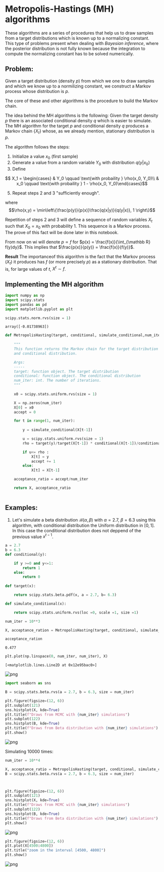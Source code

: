 # Metropolis-Hastings (MH) algorithms

These algorithms are a series of procedures that help us to draw samples from a target distributions which is known up to a normalizing constant. This type of problems present when dealing with *Bayesian inference*, where the posterior distribution is not fully known because the integration to compute the normalizing constant has to be solved numerically.


## Problem: 

Given a target distribution (density $p$) from which we one to draw samples and which we know up to a normilizing constant, we construct a Markov process whose distribution is $p$.

The core of these and other algorithms is the procedure to build the Markov chain.

The idea behind the MH algorithms is the following: Given the target density $p$ there is an associated conditional density $q$ which is easier to simulate. The MH algorithm for the target $p$ and conditional density $q$ produces a Markov chain $\{X_{t} \}$ whose, as we already mention,  stationary distribution is $p$.

The algorithm follows the steps:

1. Initialize a value $x_0$ (first sample)
2. Generate a value from a random variable $Y_0$ with distribution $q(y|x_0)$
3. Define

    
```math
       X_1 = \begin{cases}
        & Y_0 \qquad \text{with probaility } \rho(x_0, Y_0)\\
        & x_0 \qquad \text{with probaility } 1 - \rho(x_0, Y_0)\end{cases}
```
5. Repeat steps 2 and 3 "sufficiently enough".

where $$\rho(x,y) = \min\left\{\frac{p(y)}{p(x)}\frac{q(x|y)}{q(y|x)}, 1 \right\}$$

Repetition of steps 2 and 3 will define a sequence of random variables $X_t$ such that $X_0 = x_0$ with probability 1. This sequence is a Markov process. The prove of this fact will be done later in this notebook.

From now on wi will denote $p \propto f$ for $p(x) = \frac{f(x)}{\int_{\mathbb R} f(y)dy}$. This implies that $\frac{p(x)}{p(y)} = \frac{f(x)}{f(y)}$.


**Result** The importanceof this algorithm is the fact that the Markov process $(X_t)$ it produces has $f$ (or more precisely $p$) as a stationary distribution. That is, for large values of $t$, $X^t \sim f$.

## Implementing the MH algorithm


```python
import numpy as np
import scipy.stats
import pandas as pd
import matplotlib.pyplot as plt
```


```python
scipy.stats.norm.rvs(size = 1)
```




    array([-0.01738963])




```python
def MetropolisHasting(target, conditional, simulate_conditional,num_iter =1000):
    
    """
    This function returns the Markov chain for the target distribution
    and conditional distribution.

    Args:
    -----
    target: function object. The target distribution
    conditional: function object. The conditional distribution
    num_iter: int. The number of iterations.
    """
    
    x0 = scipy.stats.uniform.rvs(size = 1)

    X = np.zeros(num_iter)
    X[0] = x0
    accept = 0

    for t in range(1, num_iter):
        
        y = simulate_conditional(X[t-1])

        u = scipy.stats.uniform.rvs(size = 1)
        rho = target(y)/target(X[t-1]) * conditional(X[t-1])/conditional(y)

        if u<= rho :
            X[t] = y
            accept += 1
        else:
            X[t] = X[t-1]

    acceptance_ratio = accept/num_iter

    return X, acceptance_ratio
    
```

## Examples:

1. Let's simulate a beta distribution $\mathcal{B}(\alpha, \beta)$ with $\alpha =2.7$, $\beta =6.3$ using this algorithm, with conditional distribution the Uniform distribution in $[0,1]$. In this case the conditional distribution does not deppend of the previous value $x^{t-1}$.


```python
a = 2.7
b = 6.3
def conditional(y):

    if y >=0 and y<=1:
        return 1
    else:
        return 0
    
def target(x):

    return scipy.stats.beta.pdf(x, a = 2.7, b= 6.3)

def simulate_conditional(x):

    return scipy.stats.uniform.rvs(loc =0, scale =1, size =1)


```


```python
num_iter = 10**3

X, acceptance_ration = MetropolisHasting(target, conditional, simulate_conditional, num_iter)

```


```python
acceptance_ration
```




    0.477




```python
plt.plot(np.linspace(0, num_iter, num_iter), X)

```




    [<matplotlib.lines.Line2D at 0x12e95bac0>]




    
![png](MetropolisHastingsAlg_files/MetropolisHastingsAlg_10_1.png)
    



```python
import seaborn as sns
```


```python
B = scipy.stats.beta.rvs(a = 2.7, b = 6.3, size = num_iter)

plt.figure(figsize=(12, 6))
plt.subplot(121)
sns.histplot(X, kde=True)
plt.title(f"Draws from MCMC with {num_iter} simulations")
plt.subplot(122)
sns.histplot(B, kde=True)
plt.title(f"Draws from Beta distribution with {num_iter} simulations")
plt.show()

```


    
![png](MetropolisHastingsAlg_files/MetropolisHastingsAlg_12_0.png)
    


Simulating 10000 times:


```python
num_iter = 10**4

X, acceptance_ratio = MetropolisHasting(target, conditional, simulate_conditional, num_iter)
B = scipy.stats.beta.rvs(a = 2.7, b = 6.3, size = num_iter)

```


```python


plt.figure(figsize=(12, 6))
plt.subplot(121)
sns.histplot(X, kde=True)
plt.title(f"Draws from MCMC with {num_iter} simulations")
plt.subplot(122)
sns.histplot(B, kde=True)
plt.title(f"Draws from Beta distribution with {num_iter} simulations")
plt.show()

```


    
![png](MetropolisHastingsAlg_files/MetropolisHastingsAlg_15_0.png)
    



```python
plt.figure(figsize=(12, 6))
plt.plot(X[4500:4800])
plt.title("zoom in the interval [4500, 4800]")
plt.show()
```


    
![png](MetropolisHastingsAlg_files/MetropolisHastingsAlg_16_0.png)
    



```python

```
